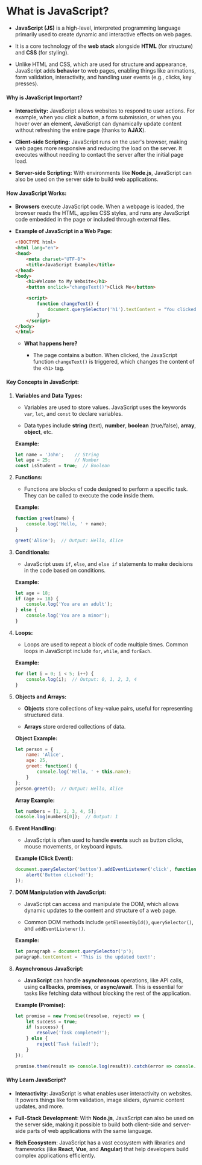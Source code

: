 # **What is JavaScript?**

-   **JavaScript (JS)** is a high-level, interpreted programming language primarily used to create dynamic and interactive effects on web pages.
    
-   It is a core technology of the **web stack** alongside **HTML** (for structure) and **CSS** (for styling).
    
-   Unlike HTML and CSS, which are used for structure and appearance, JavaScript adds **behavior** to web pages, enabling things like animations, form validation, interactivity, and handling user events (e.g., clicks, key presses).
    

#### **Why is JavaScript Important?**

-   **Interactivity:** JavaScript allows websites to respond to user actions. For example, when you click a button, a form submission, or when you hover over an element, JavaScript can dynamically update content without refreshing the entire page (thanks to **AJAX**).
    
-   **Client-side Scripting:** JavaScript runs on the user's browser, making web pages more responsive and reducing the load on the server. It executes without needing to contact the server after the initial page load.
    
-   **Server-side Scripting:** With environments like **Node.js**, JavaScript can also be used on the server side to build web applications.
    

#### **How JavaScript Works:**

-   **Browsers** execute JavaScript code. When a webpage is loaded, the browser reads the HTML, applies CSS styles, and runs any JavaScript code embedded in the page or included through external files.
    
-   **Example of JavaScript in a Web Page:**
    
    ```html
    <!DOCTYPE html>
    <html lang="en">
    <head>
        <meta charset="UTF-8">
        <title>JavaScript Example</title>
    </head>
    <body>
        <h1>Welcome to My Website</h1>
        <button onclick="changeText()">Click Me</button>
    
        <script>
            function changeText() {
                document.querySelector('h1').textContent = "You clicked the button!";
            }
        </script>
    </body>
    </html>
    ```
    
    -   **What happens here?**
        
        -   The page contains a button. When clicked, the JavaScript function `changeText()` is triggered, which changes the content of the `<h1>` tag.
            

#### **Key Concepts in JavaScript:**

1.  **Variables and Data Types:**
    
    -   Variables are used to store values. JavaScript uses the keywords `var`, `let`, and `const` to declare variables.
        
    -   Data types include **string** (text), **number**, **boolean** (true/false), **array**, **object**, etc.
        
    
    **Example:**
    
    ```javascript
    let name = 'John';    // String
    let age = 25;         // Number
    const isStudent = true;  // Boolean
    ```
    
2.  **Functions:**
    
    -   Functions are blocks of code designed to perform a specific task. They can be called to execute the code inside them.
        
    
    **Example:**
    
    ```javascript
    function greet(name) {
        console.log('Hello, ' + name);
    }
    
    greet('Alice');  // Output: Hello, Alice
    ```
    
3.  **Conditionals:**
    
    -   JavaScript uses `if`, `else`, and `else if` statements to make decisions in the code based on conditions.
        
    
    **Example:**
    
    ```javascript
    let age = 18;
    if (age >= 18) {
        console.log('You are an adult');
    } else {
        console.log('You are a minor');
    }
    ```
    
4.  **Loops:**
    
    -   Loops are used to repeat a block of code multiple times. Common loops in JavaScript include `for`, `while`, and `forEach`.
        
    
    **Example:**
    
    ```javascript
    for (let i = 0; i < 5; i++) {
        console.log(i);  // Output: 0, 1, 2, 3, 4
    }
    ```
    
5.  **Objects and Arrays:**
    
    -   **Objects** store collections of key-value pairs, useful for representing structured data.
        
    -   **Arrays** store ordered collections of data.
        
    
    **Object Example:**
    
    ```javascript
    let person = {
        name: 'Alice',
        age: 25,
        greet: function() {
            console.log('Hello, ' + this.name);
        }
    };
    person.greet();  // Output: Hello, Alice
    ```
    
    **Array Example:**
    
    ```javascript
    let numbers = [1, 2, 3, 4, 5];
    console.log(numbers[0]);  // Output: 1
    ```
    
6.  **Event Handling:**
    
    -   JavaScript is often used to handle **events** such as button clicks, mouse movements, or keyboard inputs.
        
    
    **Example (Click Event):**
    
    ```javascript
    document.querySelector('button').addEventListener('click', function() {
        alert('Button clicked!');
    });
    ```
    
7.  **DOM Manipulation with JavaScript:**
    
    -   JavaScript can access and manipulate the DOM, which allows dynamic updates to the content and structure of a web page.
        
    -   Common DOM methods include `getElementById()`, `querySelector()`, and `addEventListener()`.
        
    
    **Example:**
    
    ```javascript
    let paragraph = document.querySelector('p');
    paragraph.textContent = 'This is the updated text!';
    ```
    
8.  **Asynchronous JavaScript:**
    
    -   **JavaScript** can handle **asynchronous** operations, like API calls, using **callbacks**, **promises**, or **async/await**. This is essential for tasks like fetching data without blocking the rest of the application.
        
    
    **Example (Promise):**
    
    ```javascript
    let promise = new Promise((resolve, reject) => {
        let success = true;
        if (success) {
            resolve('Task completed!');
        } else {
            reject('Task failed!');
        }
    });
    
    promise.then(result => console.log(result)).catch(error => console.log(error));
    ```
    

#### **Why Learn JavaScript?**

-   **Interactivity**: JavaScript is what enables user interactivity on websites. It powers things like form validation, image sliders, dynamic content updates, and more.
    
-   **Full-Stack Development**: With **Node.js**, JavaScript can also be used on the server side, making it possible to build both client-side and server-side parts of web applications with the same language.
    
-   **Rich Ecosystem**: JavaScript has a vast ecosystem with libraries and frameworks (like **React**, **Vue**, and **Angular**) that help developers build complex applications efficiently.
